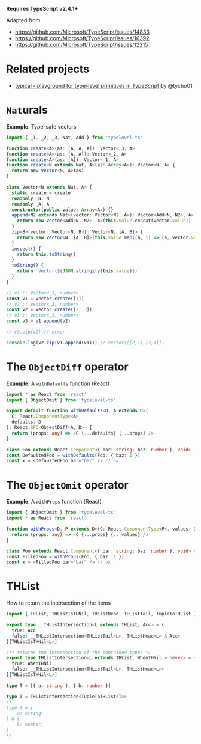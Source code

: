 **Requires TypeScript v2.4.1+**

Adapted from

- https://github.com/Microsoft/TypeScript/issues/14833
- https://github.com/Microsoft/TypeScript/issues/16392
- https://github.com/Microsoft/TypeScript/issues/12215

# Related projects

- [typical - playground for type-level primitives in TypeScript](https://github.com/tycho01/typical) by @tycho01

# `Nat`urals

**Example**. Type-safe vectors

```ts
import { _1, _2, _3, Nat, Add } from 'typelevel-ts'

function create<A>(as: [A, A, A]): Vector<_3, A>
function create<A>(as: [A, A]): Vector<_2, A>
function create<A>(as: [A]): Vector<_1, A>
function create<N extends Nat, A>(as: Array<A>): Vector<N, A> {
  return new Vector<N, A>(as)
}

class Vector<N extends Nat, A> {
  static create = create
  readonly _N: N
  readonly _A: A
  constructor(public value: Array<A>) {}
  append<N2 extends Nat>(vector: Vector<N2, A>): Vector<Add<N, N2>, A> {
    return new Vector<Add<N, N2>, A>(this.value.concat(vector.value))
  }
  zip<B>(vector: Vector<N, B>): Vector<N, [A, B]> {
    return new Vector<N, [A, B]>(this.value.map((a, i) => [a, vector.value[i]] as [A, B]))
  }
  inspect() {
    return this.toString()
  }
  toString() {
    return `Vector(${JSON.stringify(this.value)})`
  }
}

// v1 :: Vector<_1, number>
const v1 = Vector.create([1])
// v2 :: Vector<_2, number>
const v2 = Vector.create([2, 3])
// v3 :: Vector<_3, number>
const v3 = v1.append(v2)

// v3.zip(v2) // error

console.log(v2.zip(v1.append(v1))) // Vector([[2,1],[3,1]])
```

# The `ObjectDiff` operator

**Example**. A `withDefaults` function (React)

```ts
import * as React from 'react'
import { ObjectOmit } from 'typelevel-ts'

export default function withDefaults<D, A extends D>(
  C: React.ComponentType<A>,
  defaults: D
): React.SFC<ObjectDiff<A, D>> {
  return (props: any) => <C {...defaults} {...props} />
}

class Foo extends React.Component<{ bar: string; baz: number }, void> {}
const DefaultedFoo = withDefaults(Foo, { baz: 1 })
const x = <DefaultedFoo bar="bar" /> // ok
```

# The `ObjectOmit` operator

**Example**. A `withProps` function (React)

```ts
import { ObjectOmit } from 'typelevel-ts'
import * as React from 'react'

function withProps<D, P extends D>(C: React.ComponentType<P>, values: D): React.SFC<ObjectOmit<P, keyof D>> {
  return (props: any) => <C {...props} {...values} />
}

class Foo extends React.Component<{ bar: string; baz: number }, void> {}
const FilledFoo = withProps(Foo, { baz: 1 })
const x = <FilledFoo bar="bar" /> // ok
```

# THList

How to return the intersection of the items

```ts
import { THList, THListIsTHNil, THListHead, THListTail, TupleToTHList } from 'typelevel-ts'

export type __THListIntersection<L extends THList, Acc> = {
  true: Acc
  false: __THListIntersection<THListTail<L>, THListHead<L> & Acc>
}[THListIsTHNil<L>]

/** returns the intersection of the contained types */
export type THListIntersection<L extends THList, WhenTHNil = never> = {
  true: WhenTHNil
  false: __THListIntersection<THListTail<L>, THListHead<L>>
}[THListIsTHNil<L>]

type T = [{ a: string }, { b: number }]

type I = THListIntersection<TupleToTHList<T>>
/*
type I = {
    a: string;
} & {
    b: number;
}
*/
```
